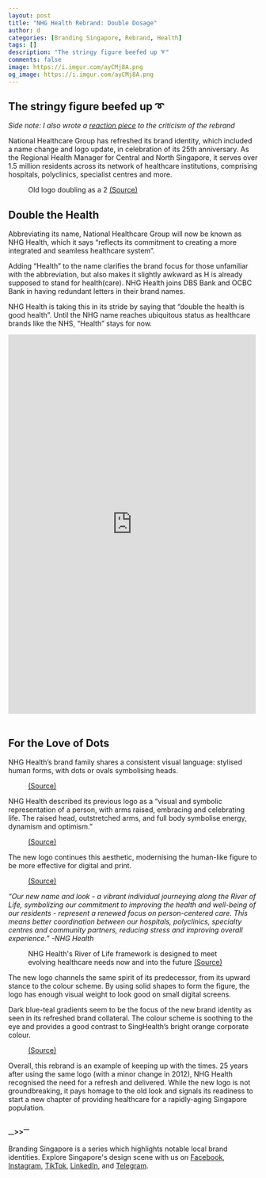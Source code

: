 ```yaml
---
layout: post
title: "NHG Health Rebrand: Double Dosage"
author: d
categories: [Branding Singapore, Rebrand, Health]
tags: []
description: "The stringy figure beefed up ➰"
comments: false
image: https://i.imgur.com/ayCMj8A.png
og_image: https://i.imgur.com/ayCMj8A.png
---
```


<h2>The stringy figure beefed up ➰</h2>

<i>Side note: I also wrote a <a href="https://www.designinsingapore.com/rebrand-purpose-opinion/" target="_blank">reaction piece</a> to the criticism of the rebrand </i>

National Healthcare Group has refreshed its brand identity, which included a name change and logo update, in celebration of its 25th anniversary. As the Regional Health Manager for Central and North Singapore, it serves over 1.5 million residents across its network of healthcare institutions, comprising hospitals, polyclinics, specialist centres and more.

<figure>
<img src="https://i.imgur.com/S2VTqmq.png" alt="">
<figcaption>Old logo doubling as a 2 <a href="https://corp.nhg.com.sg/Lists/Corporate%20Year%20Book/Attachments/84/Comm%20Book%20Single%20Lowres%20Binder.pdf" target="_blank">(Source)</a></figcaption>
</figure>

<h2>Double the Health</h2>

Abbreviating its name, National Healthcare Group will now be known as NHG Health, which it says “reflects its commitment to creating a more integrated and seamless healthcare system”. 

Adding “Health” to the name clarifies the brand focus for those unfamiliar with the abbreviation, but also makes it slightly awkward as H is already supposed to stand for health(care). NHG Health joins DBS Bank and OCBC Bank in having redundant letters in their brand names.

NHG Health is taking this in its stride by saying that “double the health is good health”. Until the NHG name reaches ubiquitous status as healthcare brands like the NHS, “Health” stays for now.

<div class="fb-post-container">
<iframe src="https://www.facebook.com/plugins/post.php?href=https%3A%2F%2Fwww.facebook.com%2FNHGHealth%2Fposts%2Fpfbid02aKBgA4fTPEbBGgWf3Rw8vA56hAywXE6kMpigwnoCGpePa4EEW4NsrwztWe3rtzdhl&show_text=true&width=500" width="500" height="766" style="border:none;overflow:hidden" scrolling="no" frameborder="0" allowfullscreen="true" allow="autoplay; clipboard-write; encrypted-media; picture-in-picture; web-share"></iframe>
</div>

<br>
<h2>For the Love of Dots</h2>

NHG Health’s brand family shares a consistent visual language: stylised human forms, with dots or ovals symbolising heads.

<figure>
<img src="https://i.imgur.com/gzMLTSC.jpg" alt="">
<figcaption><a href="https://www.facebook.com/photo.php?fbid=1605126316823022&set=pb.100019770083072.-2207520000&type=3 " target="_blank">(Source)</a></figcaption>
</figure>

NHG Health described its previous logo as a “visual and symbolic representation of a person, with arms raised, embracing and celebrating life. The raised head, outstretched arms, and full body symbolise energy, dynamism and optimism.”

<figure>
<img src="https://i.imgur.com/FXSmfDn.jpg" alt="">
<figcaption><a href="https://www.facebook.com/photo/?fbid=684848125517517&set=a.671933406808989" target="_blank">(Source)</a></figcaption>
</figure> 

The new logo continues this aesthetic, modernising the human-like figure to be more effective for digital and print.

<figure>
<img src="https://i.imgur.com/I2SKsjq.jpg" alt="">
<figcaption><a href="https://www.facebook.com/photo.php?fbid=1710199092982410&set=pb.100019770083072.-2207520000&type=3 " target="_blank">(Source)</a></figcaption>
</figure>

<i>
“Our new name and look - a vibrant individual journeying along the River of Life, symbolizing our commitment to improving the health and well-being of our residents - represent a renewed focus on person-centered care. This means better coordination between our hospitals, polyclinics, specialty centres and community partners, reducing stress and improving overall experience.”
-NHG Health</i>

<figure>
<img src="https://i.imgur.com/QmpmG2I.png" alt="">
<figcaption>NHG Health's River of Life framework is designed to meet evolving healthcare needs now and into the future <a href="https://corp.nhg.com.sg/ROL/Pages/RiverOfLife.aspx " target="_blank">(Source)</a></figcaption>
</figure>


The new logo channels the same spirit of its predecessor, from its upward stance to the colour scheme. By using solid shapes to form the figure, the logo has enough visual weight to look good on small digital screens.

Dark blue-teal gradients seem to be the focus of the new brand identity as seen in its refreshed brand collateral. The colour scheme is soothing to the eye and provides a good contrast to SingHealth’s bright orange corporate colour.

<figure>
<img src="https://i.imgur.com/WQbcEDF.jpg" alt="">
<figcaption><a href="https://www.facebook.com/photo.php?fbid=1710213206314332&set=pb.100019770083072.-2207520000&type=3 " target="_blank">(Source)</a></figcaption>
</figure>

Overall, this rebrand is an example of keeping up with the times. 25 years after using the same logo (with a minor change in 2012), NHG Health recognised the need for a refresh and delivered. While the new logo is not groundbreaking, it pays homage to the old look and signals its readiness to start a new chapter of providing healthcare for a rapidly-aging Singapore population. 

<figure>
<img src="https://i.imgur.com/in4tX1U.png" alt="">
</figure>

<strong><sub>—</sub>><sub></sub>><sup>—</sup></strong>

Branding Singapore is a series which highlights notable local brand identities. Explore Singapore's design scene with us on <a href="https://www.facebook.com/DesignInSingapore" target="_blank" rel="noopener noreferrer">Facebook</a>, <a href="https://www.instagram.com/designinsingapore" target="_blank" rel="noopener noreferrer">Instagram</a>, <a href="https://www.tiktok.com/@designinsingapore" target="_blank" rel="noopener noreferrer">TikTok</a>, <a href="https://www.linkedin.com/company/designinsingapore" target="_blank" rel="noopener noreferrer">LinkedIn</a>, and <a href="https://t.me/designinsingapore" target="_blank" rel="noopener noreferrer">Telegram</a>. 
